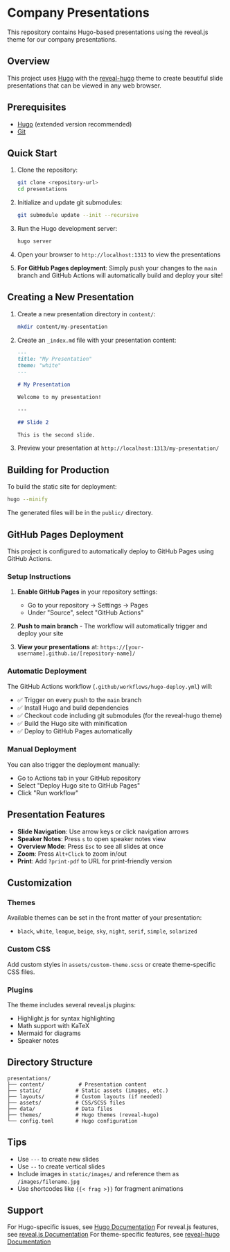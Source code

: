 # Company Presentations

This repository contains Hugo-based presentations using the reveal.js theme for our company presentations.

## Overview

This project uses [Hugo](https://gohugo.io/) with the [reveal-hugo](https://github.com/dzello/reveal-hugo) theme to create beautiful slide presentations that can be viewed in any web browser.

## Prerequisites

- [Hugo](https://gohugo.io/getting-started/installing/) (extended version recommended)
- [Git](https://git-scm.com/)

## Quick Start

1. Clone the repository:
   ```bash
   git clone <repository-url>
   cd presentations
   ```

2. Initialize and update git submodules:
   ```bash
   git submodule update --init --recursive
   ```

3. Run the Hugo development server:
   ```bash
   hugo server
   ```

4. Open your browser to `http://localhost:1313` to view the presentations

5. **For GitHub Pages deployment**: Simply push your changes to the `main` branch and GitHub Actions will automatically build and deploy your site!

## Creating a New Presentation

1. Create a new presentation directory in `content/`:
   ```bash
   mkdir content/my-presentation
   ```

2. Create an `_index.md` file with your presentation content:
   ```markdown
   ---
   title: "My Presentation"
   theme: "white"
   ---

   # My Presentation

   Welcome to my presentation!

   ---

   ## Slide 2

   This is the second slide.
   ```

3. Preview your presentation at `http://localhost:1313/my-presentation/`

## Building for Production

To build the static site for deployment:

```bash
hugo --minify
```

The generated files will be in the `public/` directory.

## GitHub Pages Deployment

This project is configured to automatically deploy to GitHub Pages using GitHub Actions.

### Setup Instructions

1. **Enable GitHub Pages** in your repository settings:
   - Go to your repository → Settings → Pages
   - Under "Source", select "GitHub Actions"

2. **Push to main branch** - The workflow will automatically trigger and deploy your site

3. **View your presentations** at: `https://[your-username].github.io/[repository-name]/`

### Automatic Deployment

The GitHub Actions workflow (`.github/workflows/hugo-deploy.yml`) will:
- ✅ Trigger on every push to the `main` branch
- ✅ Install Hugo and build dependencies
- ✅ Checkout code including git submodules (for the reveal-hugo theme)
- ✅ Build the Hugo site with minification
- ✅ Deploy to GitHub Pages automatically

### Manual Deployment

You can also trigger the deployment manually:
- Go to Actions tab in your GitHub repository
- Select "Deploy Hugo site to GitHub Pages"
- Click "Run workflow"

## Presentation Features

- **Slide Navigation**: Use arrow keys or click navigation arrows
- **Speaker Notes**: Press `s` to open speaker notes view
- **Overview Mode**: Press `Esc` to see all slides at once
- **Zoom**: Press `Alt+Click` to zoom in/out
- **Print**: Add `?print-pdf` to URL for print-friendly version

## Customization

### Themes

Available themes can be set in the front matter of your presentation:
- `black`, `white`, `league`, `beige`, `sky`, `night`, `serif`, `simple`, `solarized`

### Custom CSS

Add custom styles in `assets/custom-theme.scss` or create theme-specific CSS files.

### Plugins

The theme includes several reveal.js plugins:
- Highlight.js for syntax highlighting
- Math support with KaTeX
- Mermaid for diagrams
- Speaker notes

## Directory Structure

```
presentations/
├── content/           # Presentation content
├── static/           # Static assets (images, etc.)
├── layouts/          # Custom layouts (if needed)
├── assets/           # CSS/SCSS files
├── data/             # Data files
├── themes/           # Hugo themes (reveal-hugo)
└── config.toml       # Hugo configuration
```

## Tips

- Use `---` to create new slides
- Use `--` to create vertical slides
- Include images in `static/images/` and reference them as `/images/filename.jpg`
- Use shortcodes like `{{< frag >}}` for fragment animations

## Support

For Hugo-specific issues, see [Hugo Documentation](https://gohugo.io/documentation/)
For reveal.js features, see [reveal.js Documentation](https://revealjs.com/)
For theme-specific features, see [reveal-hugo Documentation](https://github.com/dzello/reveal-hugo) 